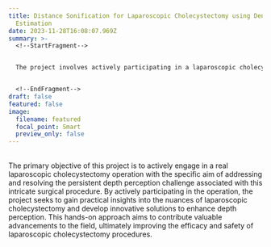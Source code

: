 ```yaml
---
title: Distance Sonification for Laparoscopic Cholecystectomy using Dense Depth
  Estimation
date: 2023-11-28T16:08:07.969Z
summary: >-
  <!--StartFragment-->


  The project involves actively participating in a laparoscopic cholecystectomy operation to address and resolve the depth perception challenge associated with this surgical procedure.


  <!--EndFragment-->
draft: false
featured: false
image:
  filename: featured
  focal_point: Smart
  preview_only: false
---
```

<!--StartFragment-->

\
The primary objective of this project is to actively engage in a real laparoscopic cholecystectomy operation with the specific aim of addressing and resolving the persistent depth perception challenge associated with this intricate surgical procedure. By actively participating in the operation, the project seeks to gain practical insights into the nuances of laparoscopic cholecystectomy and develop innovative solutions to enhance depth perception. This hands-on approach aims to contribute valuable advancements to the field, ultimately improving the efficacy and safety of laparoscopic cholecystectomy procedures.

<!--EndFragment-->